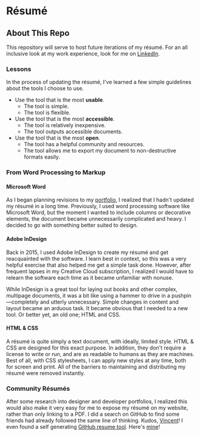 # R&eacute;sum&eacute;
## About This Repo

This repository will serve to host future iterations of my r&eacute;sum&eacute;. For an all inclusive look at my work experience, look for me on [LinkedIn](https://linkedin.com/in/asiahoe).

### Lessons

In the process of updating the r&eacute;sum&eacute;, I've learned a few simple guidelines about the tools I choose to use.

- Use the tool that is the most **usable**.
  - The tool is simple.
  - The tool is flexible.
- Use the tool that is the most **accessible**.
  - The tool is relatively inexpensive.
  - The tool outputs accessible documents.
- Use the tool that is the most **open**.
  - The tool has a helpful community and resources.
  - The tool allows me to export my document to non-destructive formats easily.

### From Word Processing to Markup

#### Microsoft Word

As I began planning revisions to my [portfolio](https://github.com/asiahoe/portfolio), I realized that I hadn't updated my r&eacute;sum&eacute; in a long time. Previously, I used word processing software like Microsoft Word, but the moment I wanted to include columns or decorative elements, the document became unnecessarily complicated and heavy. I decided to go with something better suited to design.

#### Adobe InDesign

Back in 2015, I used Adobe InDesign to create my r&eacute;sum&eacute; and get reacquainted with the software. I learn best in context, so this was a very helpful exercise that also helped me get a simple task done. However, after frequent lapses in my Creative Cloud subscription, I realized I would have to relearn the software each time as it became unfamiliar with nonuse.

While InDesign is a great tool for laying out books and other complex, multipage documents, it was a bit like using a hammer to drive in a pushpin&mdash;completely and utterly unnecessary. Simple changes in content and layout became an arduous task. It became obvious that I needed to a new tool. Or better yet, an old one; HTML and CSS.

#### HTML &amp; CSS

A r&eacute;sum&eacute; is quite simply a text document, with ideally, limited style. HTML & CSS are designed for this exact purpose. In addition, they don't require a license to write or run, and are as readable to humans as they are machines. Best of all, with CSS stylesheets, I can apply new styles at any time, both for screen and print. All of the barriers to maintaining and distributing my r&eacute;sum&eacute; were removed instantly.

### Community R&eacute;sum&eacute;s

After some research into designer and developer portfolios, I realized this would also make it very easy for me to expose my r&eacute;sum&eacute; on my website, rather than only linking to a PDF. I did a search on GitHub to find some friends had already followed the same line of thinking. Kudos, [Vincent](https://github.com/trivett/resume)! I even found a self generating [GitHub resume tool](https://github.com/resume/resume.github.com). Here's [mine](https://resume.github.io/?asiahoe)!
